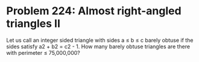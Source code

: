 # Problem 224: Almost right-angled triangles II
Let us call an integer sided triangle with sides a ≤ b ≤ c barely obtuse
if the sides satisfy a2 + b2 = c2 - 1. How many barely obtuse triangles
are there with perimeter ≤ 75,000,000?
